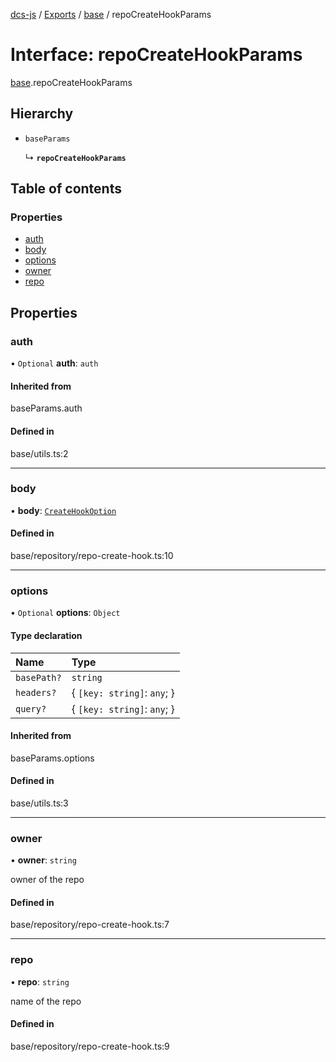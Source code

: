 [dcs-js](../README.md) / [Exports](../modules.md) / [base](../modules/base.md) / repoCreateHookParams

# Interface: repoCreateHookParams

[base](../modules/base.md).repoCreateHookParams

## Hierarchy

- `baseParams`

  ↳ **`repoCreateHookParams`**

## Table of contents

### Properties

- [auth](base.repoCreateHookParams.md#auth)
- [body](base.repoCreateHookParams.md#body)
- [options](base.repoCreateHookParams.md#options)
- [owner](base.repoCreateHookParams.md#owner)
- [repo](base.repoCreateHookParams.md#repo)

## Properties

### <a id="auth" name="auth"></a> auth

• `Optional` **auth**: `auth`

#### Inherited from

baseParams.auth

#### Defined in

base/utils.ts:2

___

### <a id="body" name="body"></a> body

• **body**: [`CreateHookOption`](base.CreateHookOption.md)

#### Defined in

base/repository/repo-create-hook.ts:10

___

### <a id="options" name="options"></a> options

• `Optional` **options**: `Object`

#### Type declaration

| Name | Type |
| :------ | :------ |
| `basePath?` | `string` |
| `headers?` | { `[key: string]`: `any`;  } |
| `query?` | { `[key: string]`: `any`;  } |

#### Inherited from

baseParams.options

#### Defined in

base/utils.ts:3

___

### <a id="owner" name="owner"></a> owner

• **owner**: `string`

owner of the repo

#### Defined in

base/repository/repo-create-hook.ts:7

___

### <a id="repo" name="repo"></a> repo

• **repo**: `string`

name of the repo

#### Defined in

base/repository/repo-create-hook.ts:9
